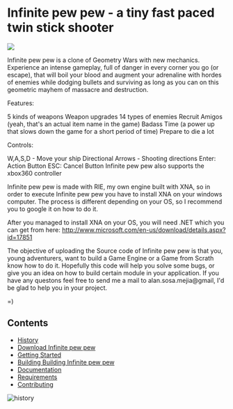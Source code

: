 # Infinite pew pew - a tiny fast paced twin stick shooter

<div align="center"></div>
<img src="https://www.dropbox.com/s/w5sb3pyeef64ns6/Feature.jpg?dl=1" align="center">
</div>

Infinite pew pew is a clone of Geometry Wars with new mechanics. Experience an intense gameplay, full of danger in every corner you go (or escape), that will boil your blood and augment your adrenaline with hordes of enemies while dodging bullets and surviving as long as you can on this geometric mayhem of massacre and destruction.

Features:

5 kinds of weapons
Weapon upgrades
14 types of enemies
Recruit Amigos (yeah, that's an actual item name in the game)
Badass Time (a power up that slows down the game for a short period of time)
Prepare to die a lot

Controls:

W,A,S,D - Move your ship
Directional Arrows - Shooting directions
Enter: Action Button
ESC: Cancel Button
Infinite pew pew also supports the xbox360 controller

Infinite pew pew is made with RIE, my own engine built with XNA, so in order to execute Infinite pew pew you have to install XNA on your windows computer. The process is different depending on your OS, so I recommend you to google it on how to do it. 

After you managed to install XNA on your OS, you will need .NET which you can get from here:
http://www.microsoft.com/en-us/download/details.aspx?id=17851

The objective of uploading the Source code of Infinite pew pew is that you, young adventurers, want to build a Game Engine or a Game from Scrath know how to do it. Hopefully this code will help you solve some bugs, or give you an idea on how to build certain module in your application. If you have any questons feel free to send me a mail to alan.sosa.mejia@gmail, I'd be glad to help you in your project. 

=)

## Contents

- [History](#history)
- [Download Infinite pew pew](#download)
- [Getting Started](#getting-started)
- [Building Building Infinite pew pew](#Buildinging-infinite-pew-pew)
- [Documentation](#documentation)
- [Requirements](#requirements)
- [Contributing](#contributing)

<a name="history"></a>
![history](http://s21.postimg.org/uffejhlef/history_header.png "history")
